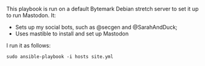 This playbook is run on a default Bytemark Debian stretch server to set it up
to run Mastodon. It:

* Sets up my social bots, such as @secgen and @SarahAndDuck;
* Uses mastible to install and set up Mastodon

I run it as follows:

```
sudo ansible-playbook -i hosts site.yml
```

